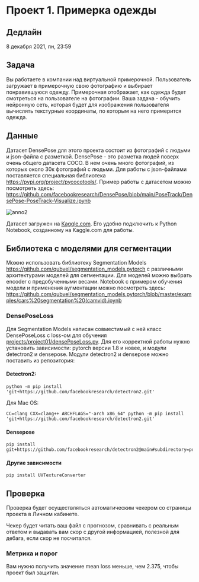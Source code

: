 # Проект 1. Примерка одежды

## Дедлайн
8 декабря 2021, пн, 23:59

## Задача

Вы работаете в компании над виртуальной примерочной. Пользователь загружает в примерочную свою фотографию и выбирает понравившуюся одежду. Примерочная отображает, как одежда будет смотреться на пользователе на фотографии. Ваша задача - обучить нейронную сеть, которая будет для изображения пользователя вычислять текстурные координаты, по которым на него примерится одежда.

## Данные

Датасет DensePose для этого проекта состоит из фотографий с людьми и json-файла с разметкой. DensePose - это разметка людей поверх очень общего датасета COCO. В нем очень много фотографий, из которых около 30к фотографий с людьми. Для работы с json-файлами поставляется специальная библиотека https://pypi.org/project/pycocotools/. Пример работы с датасетом можно посмотреть здесь: https://github.com/facebookresearch/DensePose/blob/main/PoseTrack/DensePose-PoseTrack-Visualize.ipynb 

![anno2](https://user-images.githubusercontent.com/800129/141993964-2e6dcfcb-70ac-4e16-911c-c5dc2ecff301.png)

Датасет загружен на [Kaggle.com](https://www.kaggle.com/kapulkin/denseposetrainimages). Его удобно подключить к Python Notebook, созданному на Kaggle.com для работы.

## Библиотека с моделями для сегментации

Можно использовать библиотеку Segmentation Models https://github.com/qubvel/segmentation_models.pytorch с различными архитектурами моделей для сегментации. Для моделей можно выбрать encoder с предобученными весами. Notebook с примером обучения модели и применения аугментации можно посмотреть здесь: https://github.com/qubvel/segmentation_models.pytorch/blob/master/examples/cars%20segmentation%20(camvid).ipynb

### DensePoseLoss

Для Segmentation Models написан совместимый с ней класс DensePoseLoss с loss-ом для обучения [projects/project01/densePoseLoss.py](https://github.com/newprolab/content_deeplearning8/blob/main/projects/project01/densePoseLoss.py). Для его корректной работы нужно установить зависимости: pytorch версии 1.8 и новее, и модули detectron2 и densepose. Модули detectron2 и densepose можно поставить из репозитория:

#### Detectron2:

```
python -m pip install 'git+https://github.com/facebookresearch/detectron2.git'
```

Для Mac OS:

```
CC=clang CXX=clang++ ARCHFLAGS="-arch x86_64" python -m pip install 'git+https://github.com/facebookresearch/detectron2.git'
```

#### Densepose
```
pip install git+https://github.com/facebookresearch/detectron2@main#subdirectory=projects/DensePose
```

#### Другие зависимости

```
pip install UVTextureConverter
```

## Проверка

Проверка будет осуществляться автоматическим чекером со страницы проекта в Личном кабинете.

Чекер будет читать ваш файл с прогнозом, сравнивать с реальным ответом и выдавать вам скор с другой информацией, полезной для дебага, если скор не посчитался.

### Метрика и порог

Вам нужно получить значение mean loss меньше, чем 2.375, чтобы проект был защитан.